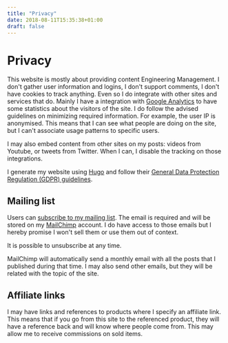 ```yaml
---
title: "Privacy"
date: 2018-08-11T15:35:38+01:00
draft: false
---
```


# Privacy

This website is mostly about providing content Engineering Management. I don't gather user information
and logins, I don't support comments, I don't have cookies to track anything. Even so I do integrate with
other sites and services that do. Mainly I have a integration with [Google
Analytics](https://marketingplatform.google.com/about/analytics/) to have some statistics about the visitors of the site. I do follow
the advised guidelines on minimizing required information. For example, the
user IP is anonymised. This means that I can see what people are doing on the
site, but I can't associate usage patterns to specific users.

I may also embed content from other sites on my posts: videos from Youtube,
or tweets from Twitter. When I can, I disable the tracking on those
integrations.

I generate my website using [Hugo](https://gohugo.io/about/hugo-and-gdpr/) and follow
their [General Data Protection Regulation (GDPR)
guidelines](https://gohugo.io/about/hugo-and-gdpr/).

## Mailing list

Users can [subscribe to my mailing list](/subscribe/). The email is required
and will be stored on my [MailChimp](https://mailchimp.com/) account. I do have access
to those emails but I hereby promise I won't sell them or use them out of
context.

It is possible to unsubscribe at any time.

MailChimp will automatically send a monthly email with all the posts that I
published during that time. I may also send other emails, but they will be
related with the topic of the site.

## Affiliate links

I may have links and references to products where I specify an affiliate link.
This means that if you go from this site to the referenced product, they will
have a reference back and will know where people come from. This may allow me to
receive commissions on sold items.
